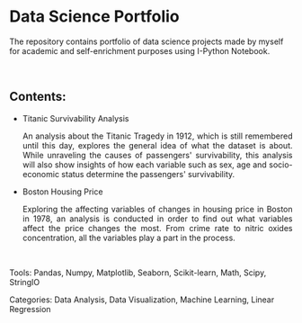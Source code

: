 # Data Science Portfolio

The repository contains portfolio of data science projects made by myself for academic and self-enrichment purposes using I-Python Notebook. 

<br>

## Contents:

<div style = "text-align: justify">  

- Titanic Survivability Analysis

  An analysis about the Titanic Tragedy in 1912, which is still remembered until this day, explores the general idea of what the dataset is about. While unraveling the causes of passengers' survivability, this analysis will also show insights of how each variable such as sex, age and socio-economic status determine the passengers' survivability.

- Boston Housing Price

  Exploring the affecting variables of changes in housing price in Boston in 1978, an analysis is conducted in order to find out what variables affect the price changes the most. From crime rate to nitric oxides concentration, all the variables play a part in the process.

</div>

<br>

Tools: Pandas, Numpy, Matplotlib, Seaborn, Scikit-learn, Math, Scipy, StringIO

Categories: Data Analysis, Data Visualization, Machine Learning, Linear Regression

